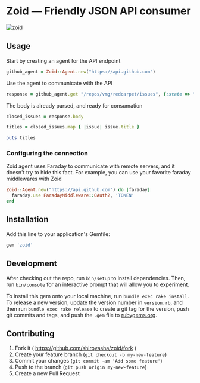 # Zoid &mdash; Friendly JSON API consumer

![zoid](http://pre12.deviantart.net/81ba/th/pre/f/2013/022/e/1/why_not_zoidberg___by_claustrophobias-d5sbjw8.png)

## Usage

Start by creating an agent for the API endpoint

``` rb
github_agent = Zoid::Agent.new("https://api.github.com")
```

Use the agent to communicate with the API

``` rb
response = github_agent.get "/repos/vmg/redcarpet/issues", {:state => "closed"}
```

The body is already parsed, and ready for consumation

``` rb
closed_issues = response.body

titles = closed_issues.map { |issue| issue.title }

puts titles
```

### Configuring the connection

Zoid agent uses Faraday to communicate with remote servers,
and it doesn't try to hide this fact. For example, you
can use your favorite faraday middlewares with Zoid

``` rb
Zoid::Agent.new("https://api.github.com") do |faraday|
  faraday.use FaradayMiddleware::OAuth2, 'TOKEN'
end
```

## Installation

Add this line to your application's Gemfile:

``` rb
gem 'zoid'
```

## Development

After checking out the repo, run `bin/setup` to install dependencies. Then, run `bin/console` for an interactive prompt that will allow you to experiment.

To install this gem onto your local machine, run `bundle exec rake install`. To release a new version, update the version number in `version.rb`, and then run `bundle exec rake release` to create a git tag for the version, push git commits and tags, and push the `.gem` file to [rubygems.org](https://rubygems.org).

## Contributing

1. Fork it ( https://github.com/shiroyasha/zoid/fork )
2. Create your feature branch (`git checkout -b my-new-feature`)
3. Commit your changes (`git commit -am 'Add some feature'`)
4. Push to the branch (`git push origin my-new-feature`)
5. Create a new Pull Request
